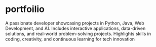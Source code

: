 # portfoilio
A passionate developer showcasing projects in Python, Java, Web Development, and AI. Includes interactive applications, data-driven solutions, and real-world problem-solving projects. Highlights skills in coding, creativity, and continuous learning for tech innovation

